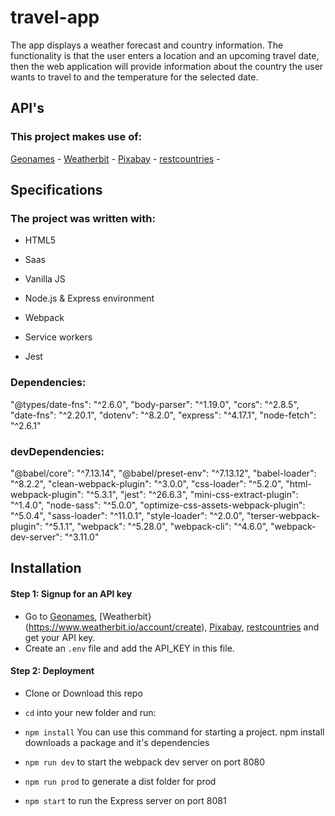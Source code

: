 # travel-app
The app displays a weather forecast and country information.
The functionality is that the user enters a location and an upcoming travel date, then the web application will provide information about the country the user wants to travel to and the temperature for the selected date.

## API's 
### This project makes use of: 
[Geonames](http://www.geonames.org/export/web-services.html) -
[Weatherbit](https://www.weatherbit.io/account/create) -
[Pixabay](https://pixabay.com/api/docs/) -
[restcountries](https://restcountries.eu/) -

## Specifications
### The project was written with:
- HTML5 

- Saas

- Vanilla JS

- Node.js & Express environment

- Webpack

- Service workers

- Jest

### Dependencies:
"@types/date-fns": "^2.6.0",
    "body-parser": "^1.19.0",
    "cors": "^2.8.5",
    "date-fns": "^2.20.1",
    "dotenv": "^8.2.0",
    "express": "^4.17.1",
    "node-fetch": "^2.6.1"
### devDependencies:
"@babel/core": "^7.13.14",
    "@babel/preset-env": "^7.13.12",
    "babel-loader": "^8.2.2",
    "clean-webpack-plugin": "^3.0.0",
    "css-loader": "^5.2.0",
    "html-webpack-plugin": "^5.3.1",
    "jest": "^26.6.3",
    "mini-css-extract-plugin": "^1.4.0",
    "node-sass": "^5.0.0",
    "optimize-css-assets-webpack-plugin": "^5.0.4",
    "sass-loader": "^11.0.1",
    "style-loader": "^2.0.0",
    "terser-webpack-plugin": "^5.1.1",
    "webpack": "^5.28.0",
    "webpack-cli": "^4.6.0",
    "webpack-dev-server": "^3.11.0"
    
## Installation

#### Step 1: Signup for an API key

- Go to [Geonames](http://www.geonames.org/export/web-services.html), [Weatherbit} (https://www.weatherbit.io/account/create), [Pixabay](https://pixabay.com/api/docs/), [restcountries](https://restcountries.eu/)  and get your API key.
- Create an `.env` file and add the API_KEY in this file.

#### Step 2: Deployment

- Clone or Download this repo

- `cd` into your new folder and run:

- `npm install` You can use this command for starting a project. npm install downloads a package and it's dependencies

- `npm run dev` to start the webpack dev server on port 8080

- `npm run prod` to generate a dist folder for prod

- `npm start` to run the Express server on port 8081
